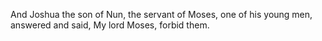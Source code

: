 And Joshua the son of Nun, the servant of Moses, one of his young men, answered and said, My lord Moses, forbid them.
